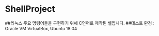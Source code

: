 # ShellProject

##리눅스 주요 명령어들을 구현하기 위해 C언어로 제작된 쉘입니다.
##테스트 환경 : Oracle VM VirtualBox, Ubuntu 18.04
